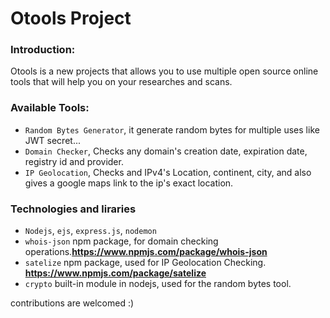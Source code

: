 <h1>Otools Project</h1>

<h3>Introduction:</h3>

Otools is a new projects that allows you to use multiple open source online tools that will help you on your researches and scans.


<h3>Available Tools:</h3>

* `Random Bytes Generator`, it generate random bytes for multiple uses like JWT secret...
* `Domain Checker`, Checks any domain's creation date, expiration date, registry id and provider.
* `IP Geolocation`, Checks and IPv4's Location, continent, city, and also gives a google maps link to the ip's exact location.


<h3>Technologies and liraries</h3>

* `Nodejs`, `ejs`, `express.js`, `nodemon`
* `whois-json` npm package, for domain checking operations.**https://www.npmjs.com/package/whois-json** 
* `satelize` npm package, used for IP Geolocation Checking. **https://www.npmjs.com/package/satelize**
* `crypto` built-in module in nodejs, used for the random bytes tool.

contributions are welcomed :)